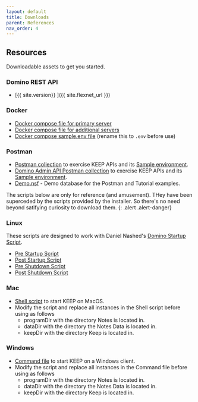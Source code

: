 ```yaml
---
layout: default
title: Downloads
parent: References
nav_order: 4
---
```


## Resources

Downloadable assets to get you started.

### Domino REST API

- [{{ site.version}} ]({{ site.flexnet_url }})

### Docker

- [Docker compose file for primary server](../assets/downloads/docker-compose-primary.yml)
- [Docker compose file for additional servers](../assets/downloads/docker-compose-secondary.yml)
- [Docker compose sample.env file](../assets/downloads/sample.env) (rename this to `.env` before use)

### Postman

- [Postman collection](../assets/downloads/KeepTest.postman_collection.json) to exercise KEEP APIs and its [Sample environment](../assets/downloads/KeepTest.postman_environment.json).
- [Domino Admin API Postman collection](../assets/downloads/KeepAdminTest.postman_collection.json) to exercise KEEP APIs and its [Sample environment](../assets/downloads/KeepAdminTest.postman_environment.json).
- [Demo.nsf](../assets/downloads/Demo.nsf) - Demo database for the Postman and Tutorial examples.

The scripts below are only for reference (and amusement). THey have been superceded by the scripts provided by the installer. So there's no need beyond satifying curiosity to download them.
{: .alert .alert-danger}

### Linux

These scripts are designed to work
with Daniel Nashed's [Domino Startup Script](https://www.nashcom.de/nshweb/pages/startscript.htm).

- [Pre Startup Script](../assets/downloads/pre_startup_script)
- [Post Startup Script](../assets/downloads/post_startup_script)
- [Pre Shutdown Script](../assets/downloads/pre_shutdown_script)
- [Post Shutdown Script](../assets/downloads/post_shutdown_script)

### Mac

- [Shell script](../assets/downloads/macClient.sh) to start KEEP on MacOS.
- Modify the script and replace all instances in the Shell script before using as follows
    - programDir with the directory Notes is located in.
    - dataDir with the directory the Notes Data is located in.
    - keepDir with the directory Keep is located in.

### Windows

- [Command file](../assets/downloads/winClient.cmd) to start KEEP on a Windows client.
-  Modify the script and replace all instances in the Command file before using as follows
     - programDir with the directory Notes is located in.
     - dataDir with the directory the Notes Data is located in.
     - keepDir with the directory Keep is located in.
